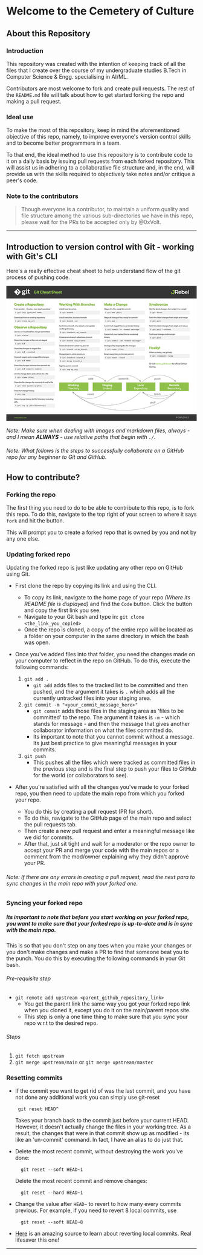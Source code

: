 # Welcome to the Cemetery of Culture

## About this Repository

### Introduction
This repository was created with the intention of keeping track of all the files that I create over the course of my undergraduate studies B.Tech in Computer Science & Engg. specialising in AI/ML.

Contributors are most welcome to fork and create pull requests. The rest of the `README.md` file will talk about how to get started forking the repo and making a pull request.

### Ideal use
To make the most of this repository, keep in mind the aforementioned objective of this repo, namely, to improve everyone's version control skills and to become better programmers in a team.

To that end, the ideal method to use this repository is to contribute code to it on a daily basis by issuing pull requests from each forked repository. This will assist us in adhering to a collaborative file structure and, in the end, will provide us with the skills required to objectively take notes and/or critique a peer's code.

### Note to the contributors
> Though everyone is a contributor, to maintain a uniform quality and file structure among the various sub-directories we have in this repo, please wait for the PRs to be accepted only by @0xVolt.

----------

## Introduction to version control with Git - working with Git's CLI
Here's a really effective cheat sheet to help understand flow of the git process of pushing code.

![](./assets/git-cheat-sheet.png)

*Note: Make sure when dealing with images and markdown files, always - and I mean **ALWAYS** - use relative paths that begin with `./`.*

###### Note: What follows is the steps to successfully collaborate on a GitHub repo for any beginner to Git and GitHub.

## How to contribute?
### Forking the repo
The first thing you need to do to be able to contribute to this repo, is to fork this repo. To do this, navigate to the top right of your screen to where it says `fork` and hit the button.

This will prompt you to create a forked repo that is owned by you and not by any one else.

### Updating forked repo
Updating the forked repo is just like updating any other repo on GitHub using Git.

- First clone the repo by copying its link and using the CLI.
    - To copy its link, navigate to the home page of your repo *(Where its README file is displayed)* and find the `Code` button. Click the button and copy the first link you see.
    - Navigate to your Git bash and type in:
    `git clone <the_link_you_copied>`
    - Once the repo is cloned, a copy of the entire repo will be located as a folder on your computer in the same directory in which the bash was open.

- Once you've added files into that folder, you need the changes made on your computer to reflect in the repo on GitHub. To do this, execute the following commands:

    1. `git add .`
        - `git add` adds files to the tracked list to be committed and then pushed, and the argument it takes is `.` which adds all the currently untracked files into your staging area.
    2. `git commit -m "<your_commit_message_here>"`
        - `git commit` adds those files in the staging area as 'files to be committed' to the repo. The argument it takes is `-m` - which stands for message - and then the message that gives another collaborator information on what the files committed do.
        - Its important to note that you cannot commit without a message. Its just best practice to give meaningful messages in your commits.
    3. `git push`
        - This pushes all the files which were tracked as committed files in the previous step and is the final step to push your files to GitHub for the world (or collaborators to see).

- After you're satisfied with all the changes you've made to your forked repo, you then need to update the main repo from which you forked your repo.
    - You do this by creating a pull request (PR for short).
    - To do this, navigate to the GitHub page of the main repo and select the pull requests tab.
    - Then create a new pull request and enter a meaningful message like we did for commits.
    - After that, just sit tight and wait for a moderator or the repo owner to accept your PR and merge your code with the main repos or a comment from the mod/owner explaining why they didn't approve your PR.

###### Note: If there are any errors in creating a pull request, read the next para to sync changes in the main repo with your forked one.

### Syncing your forked repo
##### Its important to note that before you start working on your forked repo, you want to make sure that your forked repo is up-to-date and is in sync with the main repo.
This is so that you don't step on any toes when you make your changes or you don't make changes and make a PR to find that someone beat you to the punch. You do this by executing the following commands in your Git bash.

###### Pre-requisite step
- `git remote add upstream <parent_github_repository_link>`
    - You get the parent link the same way you got your forked repo link when you cloned it, except you do it on the main/parent repos site.
    - This step is only a one time thing to make sure that you sync your repo w.r.t to the desired repo.

###### Steps
1. `git fetch upstream`
2. `git merge upstream/main` or `git merge upstream/master`

### Resetting commits
- If the commit you want to get rid of was the last commit, and you have not done any additional work you can simply use git-reset

       git reset HEAD^

   Takes your branch back to the commit just before your current HEAD. However, it doesn't actually change the files in your working tree. As a result, the changes that were in that commit show up as modified - its like an 'un-commit' command. In fact, I have an alias to do just that.
- Delete the most recent commit, without destroying the work you've done:

        git reset --soft HEAD~1

    Delete the most recent commit and remove changes:

        git reset --hard HEAD~1

- Change the value after `HEAD~` to revert to how many every commits previous. For example, if you need to revert 8 local commits, use

        git reset --soft HEAD~8

- [Here](https://stackoverflow.com/questions/5097456/throw-away-local-commits-in-git) is an amazing source to learn about reverting local commits. Real lifesaver this one!
------
